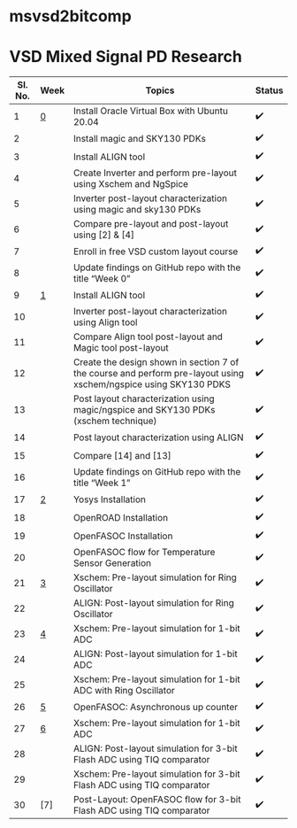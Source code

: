 # msvsd2bitcomp
# VSD Mixed Signal PD Research

| Sl. No. | Week | Topics | Status |
| ------- | ---- | ------ | ------ |
| 1 | [0](https://github.com/Swagatika-Meher/msvsd2bitcomp/tree/main/Week_0) | Install Oracle Virtual Box with Ubuntu 20.04 | ✔️ |
| 2 |   | Install magic and SKY130 PDKs | ✔️ |
| 3 |   | Install ALIGN tool | ✔️ |
| 4 |   | Create Inverter and perform pre-layout using Xschem and NgSpice | ✔️ |
| 5 |   | Inverter post-layout characterization using magic and sky130 PDKs | ✔️ |
| 6 |   | Compare pre-layout and post-layout using [2] & [4] | ✔️ |
| 7 |   | Enroll in free VSD custom layout course | ✔️ |
| 8 |   | Update findings on GitHub repo with the title “Week 0” | ✔️ |
| 9 | [1](https://github.com/Swagatika-Meher/msvsd2bitcomp/tree/main/Week_1) | Install ALIGN tool | ✔️ |
| 10 |   | Inverter post-layout characterization using Align tool | ✔️ |
| 11 |   | Compare Align tool post-layout and Magic tool post-layout | ✔️ |
| 12 |   | Create the design shown in section 7 of the course and perform pre-layout using xschem/ngspice using SKY130 PDKS | ✔️ |
| 13 |   | Post layout characterization using magic/ngspice and SKY130 PDKs (xschem technique) | ✔️ |
| 14 |   | Post layout characterization using ALIGN | ✔️ |
| 15 |   | Compare [14] and [13] | ✔️ |
| 16 |   | Update findings on GitHub repo with the title “Week 1” | ✔️ |
| 17 | [2](https://github.com/Swagatika-Meher/msvsd2bitcomp/tree/main/Week_2) | Yosys Installation | ✔️ |
| 18 |   | OpenROAD Installation | ✔️ |
| 19 |   | OpenFASOC Installation | ✔️ |
| 20 |   | OpenFASOC flow for Temperature Sensor Generation | ✔️ |
| 21 | [3](https://github.com/Swagatika-Meher/msvsd2bitcomp/tree/main/Week_3) | Xschem: Pre-layout simulation for Ring Oscillator | ✔️ |
| 22 |   | ALIGN: Post-layout simulation for Ring Oscillator | ✔️ |
| 23 | [4](https://github.com/Swagatika-Meher/msvsd2bitcomp/tree/main/Week_4) | Xschem: Pre-layout simulation for 1-bit ADC | ✔️ |
| 24 |   | ALIGN: Post-layout simulation for 1-bit ADC | ✔️ |
| 25 |   | Xschem: Pre-layout simulation for 1-bit ADC with Ring Oscillator | ✔️ |
| 26 | [5](https://github.com/Swagatika-Meher/msvsd2bitcomp/tree/main/Week_5) | OpenFASOC: Asynchronous up counter | ✔️ |
| 27 | [6](https://github.com/Swagatika-Meher/msvsd2bitcomp/tree/main/Week_6) | Xschem: Pre-layout simulation for 1-bit ADC | ✔️ |
| 28 |   | ALIGN: Post-layout simulation for 3-bit Flash ADC using TIQ comparator | ✔️ |
| 29 |   | Xschem: Pre-layout simulation for 3-bit Flash ADC using TIQ comparator | ✔️ |
| 30 | [7]  | Post-Layout: OpenFASOC flow for 3-bit Flash ADC using TIQ comparator | ✔️ |
